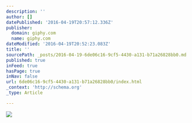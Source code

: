 ```yaml
---
description: ''
author: []
datePublished: '2016-04-19T20:57:12.336Z'
publisher:
  domain: giphy.com
  name: giphy.com
dateModified: '2016-04-19T20:52:23.083Z'
title: ''
sourcePath: _posts/2016-04-19-6de06c16-9cf5-4430-a131-b71a26828bb0.md
published: true
inFeed: true
hasPage: true
inNav: false
url: 6de06c16-9cf5-4430-a131-b71a26828bb0/index.html
_context: 'http://schema.org'
_type: Article

---
```

![](https://media.giphy.com/media/jPxeVS0KG6lNu/giphy.gif)